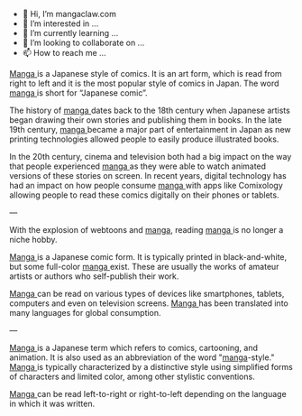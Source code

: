 - 👋 Hi, I’m mangaclaw.com
- 👀 I’m interested in ...
- 🌱 I’m currently learning ...
- 💞️ I’m looking to collaborate on ...
- 📫 How to reach me ...

<!-- wp:paragraph -->
<p><a href="https://mangaclaw.com/">Manga </a>is a Japanese style of comics. It is an art form, which is read from right to left and it is the most popular style of comics in Japan. The word <a href="https://mangaclaw.com/">manga </a>is short for “Japanese comic”.</p>
<!-- /wp:paragraph -->

<!-- wp:paragraph -->
<p>The history of <a href="https://mangaclaw.com/">manga </a>dates back to the 18th century when Japanese artists began drawing their own stories and publishing them in books. In the late 19th century, <a href="https://mangaclaw.com/">manga </a>became a major part of entertainment in Japan as new printing technologies allowed people to easily produce illustrated books.</p>
<!-- /wp:paragraph -->

<!-- wp:paragraph -->
<p>In the 20th century, cinema and television both had a big impact on the way that people experienced <a href="https://mangaclaw.com/">manga </a>as they were able to watch animated versions of these stories on screen. In recent years, digital technology has had an impact on how people consume <a href="https://mangaclaw.com/">manga </a>with apps like Comixology allowing people to read these comics digitally on their phones or tablets.</p>
<!-- /wp:paragraph -->

<!-- wp:paragraph -->
<p>—</p>
<!-- /wp:paragraph -->

<!-- wp:paragraph -->
<p>With the explosion of webtoons and <a href="https://mangaclaw.com/">manga</a>, reading <a href="https://mangaclaw.com/">manga </a>is no longer a niche hobby.</p>
<!-- /wp:paragraph -->

<!-- wp:paragraph -->
<p><a href="https://mangaclaw.com/">Manga </a>is a Japanese comic form. It is typically printed in black-and-white, but some full-color <a href="https://mangaclaw.com/">manga </a>exist. These are usually the works of amateur artists or authors who self-publish their work.</p>
<!-- /wp:paragraph -->

<!-- wp:paragraph -->
<p><a href="https://mangaclaw.com/">Manga </a>can be read on various types of devices like smartphones, tablets, computers and even on television screens. <a href="https://mangaclaw.com/">Manga </a>has been translated into many languages for global consumption.</p>
<!-- /wp:paragraph -->

<!-- wp:paragraph -->
<p>—</p>
<!-- /wp:paragraph -->

<!-- wp:paragraph -->
<p><a href="https://mangaclaw.com/">Manga </a>is a Japanese term which refers to comics, cartooning, and animation. It is also used as an abbreviation of the word "<a href="https://mangaclaw.com/">manga</a>-style." <a href="https://mangaclaw.com/">Manga </a>is typically characterized by a distinctive style using simplified forms of characters and limited color, among other stylistic conventions.</p>
<!-- /wp:paragraph -->

<!-- wp:paragraph -->
<p><a href="https://mangaclaw.com/">Manga </a>can be read left-to-right or right-to-left depending on the language in which it was written.</p>
<!-- /wp:paragraph -->
<!---
xam34071/xam34071 is a ✨ special ✨ repository because its `README.md` (this file) appears on your GitHub profile.
You can click the Preview link to take a look at your changes.
--->
